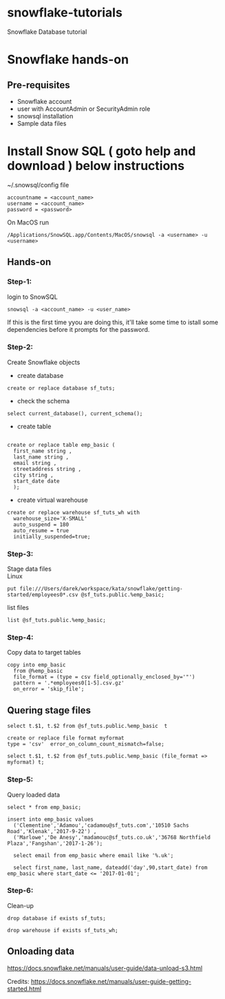 # snowflake-tutorials
Snowflake Database tutorial

# Snowflake hands-on
## Pre-requisites
- Snowflake account
- user with AccountAdmin or SecurityAdmin role
- snowsql installation
- Sample data files

# Install Snow SQL ( goto help and download ) below instructions

~/.snowsql/config file
```
accountname = <account_name>
username = <account_name>
password = <password> 
```
On MacOS run

```
/Applications/SnowSQL.app/Contents/MacOS/snowsql -a <username> -u <username>
```

## Hands-on
### Step-1:  
login to SnowSQL
```
snowsql -a <account_name> -u <user_name>
```

If this is the first time yyou are doing this, it'll take some time to istall some dependencies before it prompts for the password.

### Step-2:  
Create Snowflake objects
- create database
```
create or replace database sf_tuts;
```
- check the schema
```
select current_database(), current_schema();
```

- create table
```

create or replace table emp_basic (
  first_name string ,
  last_name string ,
  email string ,
  streetaddress string ,
  city string ,
  start_date date
  );
```
- create virtual warehouse
```
create or replace warehouse sf_tuts_wh with
  warehouse_size='X-SMALL'
  auto_suspend = 180
  auto_resume = true
  initially_suspended=true;
```

### Step-3:  
Stage data files  
Linux
```
put file:///Users/darek/workspace/kata/snowflake/getting-started/employees0*.csv @sf_tuts.public.%emp_basic;
```

list files
```
list @sf_tuts.public.%emp_basic;
```

### Step-4:  
Copy data to target tables
```
copy into emp_basic
  from @%emp_basic
  file_format = (type = csv field_optionally_enclosed_by='"')
  pattern = '.*employees0[1-5].csv.gz'
  on_error = 'skip_file';
```

## Quering stage files
```
select t.$1, t.$2 from @sf_tuts.public.%emp_basic  t

create or replace file format myformat
type = 'csv'  error_on_column_count_mismatch=false;

select t.$1, t.$2 from @sf_tuts.public.%emp_basic (file_format => myformat) t;
```

### Step-5:  
Query loaded data
```
select * from emp_basic;

insert into emp_basic values
  ('Clementine','Adamou','cadamou@sf_tuts.com','10510 Sachs Road','Klenak','2017-9-22') ,
  ('Marlowe','De Anesy','madamouc@sf_tuts.co.uk','36768 Northfield Plaza','Fangshan','2017-1-26');

  select email from emp_basic where email like '%.uk';

  select first_name, last_name, dateadd('day',90,start_date) from emp_basic where start_date <= '2017-01-01';
```

### Step-6:  
Clean-up

```
drop database if exists sf_tuts;

drop warehouse if exists sf_tuts_wh;
```

## Onloading data

https://docs.snowflake.net/manuals/user-guide/data-unload-s3.html

Credits: https://docs.snowflake.net/manuals/user-guide-getting-started.html


